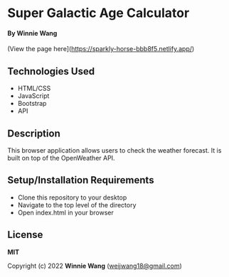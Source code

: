 # Super Galactic Age Calculator

#### By **Winnie Wang**

(View the page here](https://sparkly-horse-bbb8f5.netlify.app/)

## Technologies Used

- HTML/CSS
- JavaScript
- Bootstrap
- API

## Description

This browser application allows users to check the weather forecast. It is built on top of the OpenWeather API.

## Setup/Installation Requirements

- Clone this repository to your desktop
- Navigate to the top level of the directory
- Open index.html in your browser

## License

**MIT**

Copyright (c) 2022 **Winnie Wang** (weijwang18@gmail.com)
